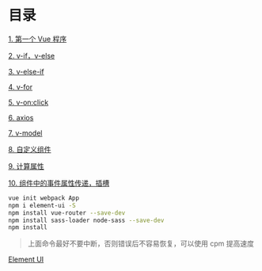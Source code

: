 # 目录

[1. 第一个 Vue 程序](lesson-1/index.html)

[2. v-if，v-else](lesson-2/index.html)

[3. v-else-if](lesson-3/index.html)

[4. v-for](lesson-4/index.html)

[5. v-on:click](lesson-5/index.html)

[6. axios](lesson-6/index.html)

[7. v-model](lesson-7/index.html)

[8. 自定义组件](lesson-8/index.html)

[9. 计算属性](lesson-9/index.html)

[10. 组件中的事件属性传递，插槽](lesson-10/index.html)





```bash
vue init webpack App
npm i element-ui -S
npm install vue-router --save-dev
npm install sass-loader node-sass --save-dev
npm install
```

> 上面命令最好不要中断，否则错误后不容易恢复，可以使用 cpm 提高速度

[Element UI](<https://element.eleme.cn/2.0/#/zh-CN>)
